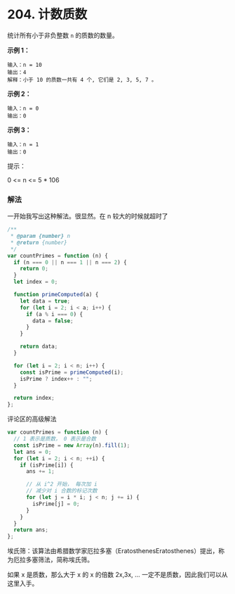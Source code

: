 # 204. 计数质数

统计所有小于非负整数 `n` 的质数的数量。

**示例 1：**

```
输入：n = 10
输出：4
解释：小于 10 的质数一共有 4 个, 它们是 2, 3, 5, 7 。
```

**示例 2：**

```
输入：n = 0
输出：0
```

**示例 3：**

```
输入：n = 1
输出：0
```

提示：

0 <= n <= 5 \* 106

### 解法

一开始我写出这种解法。很显然。在 n 较大的时候就超时了

```js
/**
 * @param {number} n
 * @return {number}
 */
var countPrimes = function (n) {
  if (n === 0 || n === 1 || n === 2) {
    return 0;
  }
  let index = 0;

  function primeComputed(a) {
    let data = true;
    for (let i = 2; i < a; i++) {
      if (a % i === 0) {
        data = false;
      }
    }

    return data;
  }

  for (let i = 2; i < n; i++) {
    const isPrime = primeComputed(i);
    isPrime ? index++ : "";
  }

  return index;
};
```

评论区的高级解法

```js
var countPrimes = function (n) {
  // 1 表示是质数， 0 表示是合数
  const isPrime = new Array(n).fill(1);
  let ans = 0;
  for (let i = 2; i < n; ++i) {
    if (isPrime[i]) {
      ans += 1;

      // 从 i^2 开始， 每次加 i
      // 减少对 i 合数的标记次数
      for (let j = i * i; j < n; j += i) {
        isPrime[j] = 0;
      }
    }
  }
  return ans;
};
```

埃氏筛：该算法由希腊数学家厄拉多塞（EratosthenesEratosthenes）提出，称为厄拉多塞筛法，简称埃氏筛。

如果 x 是质数，那么大于 x 的 x 的倍数 2x,3x, … 一定不是质数，因此我们可以从这里入手。


